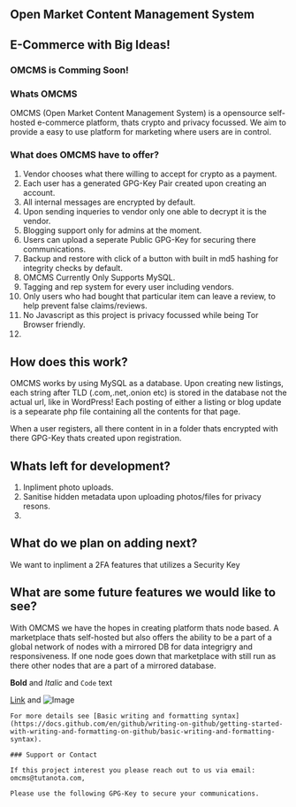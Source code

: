 ## Open Market Content Management System
## E-Commerce with Big Ideas!

### OMCMS is Comming Soon!

### Whats OMCMS

OMCMS (Open Market Content Management System) is a opensource self-hosted e-commerce platform, thats crypto and privacy focussed.
We aim to provide a easy to use platform for marketing where users are in control.

### What does OMCMS have to offer?

1. Vendor chooses what there willing to accept for crypto as a payment.
2. Each user has a generated GPG-Key Pair created upon creating an account.
3. All internal messages are encrypted by default.
4. Upon sending inqueries to vendor only one able to decrypt it is the vendor.
5. Blogging support only for admins at the moment.
6. Users can upload a seperate Public GPG-Key for securing there communications.
7. Backup and restore with click of a button with built in md5 hashing for integrity checks by default.
8. OMCMS Currently Only Supports MySQL.
9. Tagging and rep system for every user including vendors.
10. Only users who had bought that particular item can leave a review, to help prevent false claims/reviews.
11. No Javascript as this project is privacy focussed while being Tor Browser friendly.
12. 

## How does this work?

OMCMS works by using MySQL as a database.
Upon creating new listings, each string after TLD (.com,.net,.onion etc) is stored in the database not the actual url, like in WordPress!
Each posting of either a listing or blog update is a sepearate php file containing all the contents for that page.

When a user registers, all there content in in a folder thats encrypted with there GPG-Key thats created upon registration.

## Whats left for development?

1. Inpliment photo uploads.
2. Sanitise hidden metadata upon uploading photos/files for privacy resons.
3. 

## What do we plan on adding next?

We want to inpliment a 2FA features that utilizes a Security Key

## What are some future features we would like to see?

With OMCMS we have the hopes in creating platform thats node based.
A marketplace thats self-hosted but also offers the ability to be a part of a global network of nodes with a mirrored DB for data integrigry and responsiveness.
If one node goes down that marketplace with still run as there other nodes that are a part of a mirrored database.

**Bold** and _Italic_ and `Code` text

[Link](url) and ![Image](src)
```
For more details see [Basic writing and formatting syntax](https://docs.github.com/en/github/writing-on-github/getting-started-with-writing-and-formatting-on-github/basic-writing-and-formatting-syntax).

### Support or Contact

If this project interest you please reach out to us via email: omcms@tutanota.com,

Please use the following GPG-Key to secure your communications.


